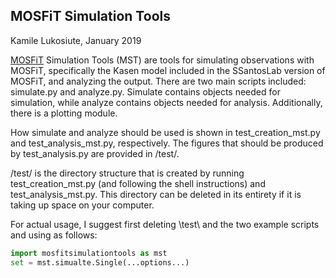  ## MOSFiT Simulation Tools
 Kamile Lukosiute, January 2019
 
 
 [MOSFiT](https://github.com/SSantosLab/MOSFiT) Simulation Tools (MST) are tools for simulating observations with MOSFiT, specifically the Kasen model included in the SSantosLab version of MOSFiT, and analyzing the output. There are two main scripts included: simulate.py and analyze.py. Simulate contains objects needed for simulation, while analyze contains objects needed for analysis. Additionally, there is a plotting module. 
 
 How simulate and analyze should be used is shown in test_creation_mst.py and test_analysis_mst.py, respectively. The figures that should be produced by test_analysis.py are provided in /test/.
 
 /test/ is the directory structure that is created by running test_creation_mst.py (and following the shell instructions) and  test_analysis_mst.py. This directory can be deleted in its entirety if it is taking up space on your computer.
 
For actual usage, I suggest first deleting \test\ and the two example scripts and using as follows:
```python
import mosfitsimulationtools as mst
set = mst.simualte.Single(...options...)
```

